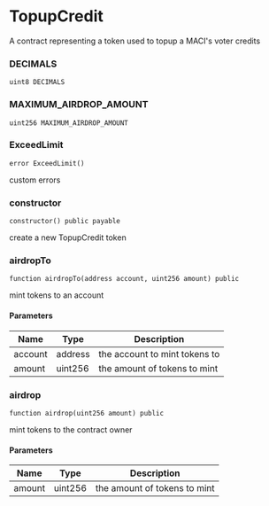# TopupCredit

A contract representing a token used to topup a MACI's voter
credits

### DECIMALS

```solidity
uint8 DECIMALS
```

### MAXIMUM_AIRDROP_AMOUNT

```solidity
uint256 MAXIMUM_AIRDROP_AMOUNT
```

### ExceedLimit

```solidity
error ExceedLimit()
```

custom errors

### constructor

```solidity
constructor() public payable
```

create a new TopupCredit token

### airdropTo

```solidity
function airdropTo(address account, uint256 amount) public
```

mint tokens to an account

#### Parameters

| Name    | Type    | Description                   |
| ------- | ------- | ----------------------------- |
| account | address | the account to mint tokens to |
| amount  | uint256 | the amount of tokens to mint  |

### airdrop

```solidity
function airdrop(uint256 amount) public
```

mint tokens to the contract owner

#### Parameters

| Name   | Type    | Description                  |
| ------ | ------- | ---------------------------- |
| amount | uint256 | the amount of tokens to mint |
